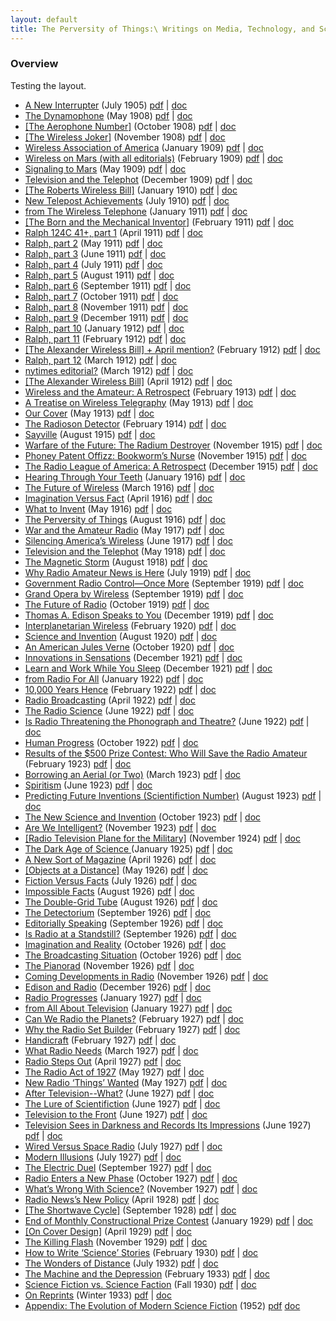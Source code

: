 ```yaml
---
layout: default
title: The Perversity of Things:\ Writings on Media, Technology, and Science Fiction
---
```


### Overview

Testing the layout.

- [A New Interrupter](https://github.com/gwijthoff/perversity_of_things/blob/master/190507_a_new_interrupter.md) (July 1905)	[pdf](https://github.com/gwijthoff/perversity_of_things/blob/master/typeset_drafts/190507_a_new_interrupter.pdf?raw=true) \| [doc](https://github.com/gwijthoff/perversity_of_things/blob/master/typeset_drafts/190507_a_new_interrupter.docx)
- [The Dynamophone](https://github.com/gwijthoff/perversity_of_things/blob/master/190805_the_dynamophone.md) (May 1908)	[pdf](https://github.com/gwijthoff/perversity_of_things/blob/master/typeset_drafts/190805_the_dynamophone.pdf?raw=true) \| [doc](https://github.com/gwijthoff/perversity_of_things/blob/master/typeset_drafts/190805_the_dynamophone.docx)
- [\[The Aerophone Number\]](https://github.com/gwijthoff/perversity_of_things/blob/master/190810_the_aerophone_number.md) (October 1908)	[pdf](https://github.com/gwijthoff/perversity_of_things/blob/master/typeset_drafts/190810_the_aerophone_number.pdf?raw=true) \| [doc](https://github.com/gwijthoff/perversity_of_things/blob/master/typeset_drafts/190810_the_aerophone_number.docx)
- [\[The Wireless Joker\]](https://github.com/gwijthoff/perversity_of_things/blob/master/190811_the_wireless_joker.md) (November 1908)	[pdf](https://github.com/gwijthoff/perversity_of_things/blob/master/typeset_drafts/190811_the_wireless_joker.pdf?raw=true) \| [doc](https://github.com/gwijthoff/perversity_of_things/blob/master/typeset_drafts/190811_the_wireless_joker.docx)
- [Wireless Association of America](https://github.com/gwijthoff/perversity_of_things/blob/master/190901_wireless_association.md) (January 1909)	[pdf](https://github.com/gwijthoff/perversity_of_things/blob/master/typeset_drafts/190901_wireless_association.pdf?raw=true) \| [doc](https://github.com/gwijthoff/perversity_of_things/blob/master/typeset_drafts/190901_wireless_association.docx)
- [Wireless on Mars (with all editorials)](https://github.com/gwijthoff/perversity_of_things/blob/master/190902_editorials.md) (February 1909)	[pdf](https://github.com/gwijthoff/perversity_of_things/blob/master/typeset_drafts/190902_editorials.pdf?raw=true) \| [doc](https://github.com/gwijthoff/perversity_of_things/blob/master/typeset_drafts/190902_editorials.docx)
- [Signaling to Mars](https://github.com/gwijthoff/perversity_of_things/blob/master/190905_signaling_to_mars.md) (May 1909)	[pdf](https://github.com/gwijthoff/perversity_of_things/blob/master/typeset_drafts/190905_signaling_to_mars.pdf?raw=true) \| [doc](https://github.com/gwijthoff/perversity_of_things/blob/master/typeset_drafts/190905_signaling_to_mars.docx)
- [Television and the Telephot](https://github.com/gwijthoff/perversity_of_things/blob/master/190912_television_and_the_telephot.md) (December 1909)	[pdf](https://github.com/gwijthoff/perversity_of_things/blob/master/typeset_drafts/190912_television_and_the_telephot.pdf?raw=true) \| [doc](https://github.com/gwijthoff/perversity_of_things/blob/master/typeset_drafts/190912_television_and_the_telephot.docx)
- [\[The Roberts Wireless Bill\]](https://github.com/gwijthoff/perversity_of_things/blob/master/191001_roberts_wireless_bill.md) (January 1910)	[pdf](https://github.com/gwijthoff/perversity_of_things/blob/master/typeset_drafts/191001_roberts_wireless_bill.pdf?raw=true) \| [doc](https://github.com/gwijthoff/perversity_of_things/blob/master/typeset_drafts/191001_roberts_wireless_bill.docx)
- [New Telepost Achievements](https://github.com/gwijthoff/perversity_of_things/blob/master/191007_new_telepost_achievements.md) (July 1910)	[pdf](https://github.com/gwijthoff/perversity_of_things/blob/master/typeset_drafts/191007_new_telepost_achievements.pdf?raw=true) \| [doc](https://github.com/gwijthoff/perversity_of_things/blob/master/typeset_drafts/191007_new_telepost_achievements.docx)
- [from The Wireless Telephone](https://github.com/gwijthoff/perversity_of_things/blob/master/191100_the_wireless_telephone.md) (January 1911)	[pdf](https://github.com/gwijthoff/perversity_of_things/blob/master/typeset_drafts/191100_the_wireless_telephone.pdf?raw=true) \| [doc](https://github.com/gwijthoff/perversity_of_things/blob/master/typeset_drafts/191100_the_wireless_telephone.docx)
- [\[The Born and the Mechanical Inventor\]](https://github.com/gwijthoff/perversity_of_things/blob/master/191102_born_and_mechanical_inventor.md) (February 1911)	[pdf](https://github.com/gwijthoff/perversity_of_things/blob/master/typeset_drafts/191102_born_and_mechanical_inventor.pdf?raw=true) \| [doc](https://github.com/gwijthoff/perversity_of_things/blob/master/typeset_drafts/191102_born_and_mechanical_inventor.docx)
- [Ralph 124C 41+, part 1](https://github.com/gwijthoff/perversity_of_things/blob/master/191104_ralph1.md) (April 1911)	[pdf](https://github.com/gwijthoff/perversity_of_things/blob/master/typeset_drafts/191104_ralph1.pdf?raw=true) \| [doc](https://github.com/gwijthoff/perversity_of_things/blob/master/typeset_drafts/191104_ralph1.docx)
- [Ralph, part 2](https://github.com/gwijthoff/perversity_of_things/blob/master/191105_ralph2.md) (May 1911)	[pdf](https://github.com/gwijthoff/perversity_of_things/blob/master/typeset_drafts/191105_ralph2.pdf?raw=true) \| [doc](https://github.com/gwijthoff/perversity_of_things/blob/master/typeset_drafts/191105_ralph2.docx)
- [Ralph, part 3](https://github.com/gwijthoff/perversity_of_things/blob/master/191106_ralph3.md) (June 1911)	[pdf](https://github.com/gwijthoff/perversity_of_things/blob/master/typeset_drafts/191106_ralph3.pdf?raw=true) \| [doc](https://github.com/gwijthoff/perversity_of_things/blob/master/typeset_drafts/191106_ralph3.docx)
- [Ralph, part 4](https://github.com/gwijthoff/perversity_of_things/blob/master/191107_ralph4.md) (July 1911)	[pdf](https://github.com/gwijthoff/perversity_of_things/blob/master/typeset_drafts/191107_ralph4.pdf?raw=true) \| [doc](https://github.com/gwijthoff/perversity_of_things/blob/master/typeset_drafts/191107_ralph4.docx)
- [Ralph, part 5](https://github.com/gwijthoff/perversity_of_things/blob/master/191108_ralph5.md) (August 1911)	[pdf](https://github.com/gwijthoff/perversity_of_things/blob/master/typeset_drafts/191108_ralph5.pdf?raw=true) \| [doc](https://github.com/gwijthoff/perversity_of_things/blob/master/typeset_drafts/191108_ralph5.docx)
- [Ralph, part 6](https://github.com/gwijthoff/perversity_of_things/blob/master/191109_ralph6.md) (September 1911)	[pdf](https://github.com/gwijthoff/perversity_of_things/blob/master/typeset_drafts/191109_ralph6.pdf?raw=true) \| [doc](https://github.com/gwijthoff/perversity_of_things/blob/master/typeset_drafts/191109_ralph6.docx)
- [Ralph, part 7](https://github.com/gwijthoff/perversity_of_things/blob/master/191110_ralph7.md) (October 1911)	[pdf](https://github.com/gwijthoff/perversity_of_things/blob/master/typeset_drafts/191110_ralph7.pdf?raw=true) \| [doc](https://github.com/gwijthoff/perversity_of_things/blob/master/typeset_drafts/191110_ralph7.docx)
- [Ralph, part 8](https://github.com/gwijthoff/perversity_of_things/blob/master/191111_ralph8.md) (November 1911)	[pdf](https://github.com/gwijthoff/perversity_of_things/blob/master/typeset_drafts/191111_ralph8.pdf?raw=true) \| [doc](https://github.com/gwijthoff/perversity_of_things/blob/master/typeset_drafts/191111_ralph8.docx)
- [Ralph, part 9](https://github.com/gwijthoff/perversity_of_things/blob/master/191112_ralph9.md) (December 1911)	[pdf](https://github.com/gwijthoff/perversity_of_things/blob/master/typeset_drafts/191112_ralph9.pdf?raw=true) \| [doc](https://github.com/gwijthoff/perversity_of_things/blob/master/typeset_drafts/191112_ralph9.docx)
- [Ralph, part 10](https://github.com/gwijthoff/perversity_of_things/blob/master/191201_ralph10.md) (January 1912)	[pdf](https://github.com/gwijthoff/perversity_of_things/blob/master/typeset_drafts/191201_ralph10.pdf?raw=true) \| [doc](https://github.com/gwijthoff/perversity_of_things/blob/master/typeset_drafts/191201_ralph10.docx)
- [Ralph, part 11](https://github.com/gwijthoff/perversity_of_things/blob/master/191202_ralph11.md) (February 1912)	[pdf](https://github.com/gwijthoff/perversity_of_things/blob/master/typeset_drafts/191202_ralph11.pdf?raw=true) \| [doc](https://github.com/gwijthoff/perversity_of_things/blob/master/typeset_drafts/191202_ralph11.docx)
- [\[The Alexander Wireless Bill\] + April mention?](https://github.com/gwijthoff/perversity_of_things/blob/master/191202_alexander_wireless_bill.md) (February 1912)	[pdf](https://github.com/gwijthoff/perversity_of_things/blob/master/typeset_drafts/191202_alexander_wireless_bill.pdf?raw=true) \| [doc](https://github.com/gwijthoff/perversity_of_things/blob/master/typeset_drafts/191202_alexander_wireless_bill.docx)
- [Ralph, part 12](https://github.com/gwijthoff/perversity_of_things/blob/master/191203_ralph12.md) (March 1912)	[pdf](https://github.com/gwijthoff/perversity_of_things/blob/master/typeset_drafts/191203_ralph12.pdf?raw=true) \| [doc](https://github.com/gwijthoff/perversity_of_things/blob/master/typeset_drafts/191203_ralph12.docx)
- [nytimes editorial?](https://github.com/gwijthoff/perversity_of_things/blob/master/191203_nytimes_editorial.md) (March 1912)	[pdf](https://github.com/gwijthoff/perversity_of_things/blob/master/typeset_drafts/191203_nytimes_editorial.pdf?raw=true) \| [doc](https://github.com/gwijthoff/perversity_of_things/blob/master/typeset_drafts/191203_nytimes_editorial.docx)
- [\[The Alexander Wireless Bill\]](https://github.com/gwijthoff/perversity_of_things/blob/master/191204_alexander_wireless_bill.md) (April 1912)	[pdf](https://github.com/gwijthoff/perversity_of_things/blob/master/typeset_drafts/191204_alexander_wireless_bill.pdf?raw=true) \| [doc](https://github.com/gwijthoff/perversity_of_things/blob/master/typeset_drafts/191204_alexander_wireless_bill.docx)
- [Wireless and the Amateur: A Retrospect](https://github.com/gwijthoff/perversity_of_things/blob/master/191302_wireless_and_the_amateur.md) (February 1913)	[pdf](https://github.com/gwijthoff/perversity_of_things/blob/master/typeset_drafts/191302_wireless_and_the_amateur.pdf?raw=true) \| [doc](https://github.com/gwijthoff/perversity_of_things/blob/master/typeset_drafts/191302_wireless_and_the_amateur.docx)
- [A Treatise on Wireless Telegraphy](https://github.com/gwijthoff/perversity_of_things/blob/master/191305_a_treatise_on_wireless.md) (May 1913)	[pdf](https://github.com/gwijthoff/perversity_of_things/blob/master/typeset_drafts/191305_a_treatise_on_wireless.pdf?raw=true) \| [doc](https://github.com/gwijthoff/perversity_of_things/blob/master/typeset_drafts/191305_a_treatise_on_wireless.docx)
- [Our Cover](https://github.com/gwijthoff/perversity_of_things/blob/master/191305_our_cover.md) (May 1913)	[pdf](https://github.com/gwijthoff/perversity_of_things/blob/master/typeset_drafts/191305_our_cover.pdf?raw=true) \| [doc](https://github.com/gwijthoff/perversity_of_things/blob/master/typeset_drafts/191305_our_cover.docx)
- [The Radioson Detector](https://github.com/gwijthoff/perversity_of_things/blob/master/191402_radioson_detector.md) (February 1914)	[pdf](https://github.com/gwijthoff/perversity_of_things/blob/master/typeset_drafts/191402_radioson_detector.pdf?raw=true) \| [doc](https://github.com/gwijthoff/perversity_of_things/blob/master/typeset_drafts/191402_radioson_detector.docx)
- [Sayville](https://github.com/gwijthoff/perversity_of_things/blob/master/191508_sayville.md) (August 1915)	[pdf](https://github.com/gwijthoff/perversity_of_things/blob/master/typeset_drafts/191508_sayville.pdf?raw=true) \| [doc](https://github.com/gwijthoff/perversity_of_things/blob/master/typeset_drafts/191508_sayville.docx)
- [Warfare of the Future: The Radium Destroyer](https://github.com/gwijthoff/perversity_of_things/blob/master/191511_warfare_of_future.md) (November 1915)	[pdf](https://github.com/gwijthoff/perversity_of_things/blob/master/typeset_drafts/191511_warfare_of_future.pdf?raw=true) \| [doc](https://github.com/gwijthoff/perversity_of_things/blob/master/typeset_drafts/191511_warfare_of_future.docx)
- [Phoney Patent Offizz: Bookworm’s Nurse](https://github.com/gwijthoff/perversity_of_things/blob/master/191511_bookworm.md) (November 1915)	[pdf](https://github.com/gwijthoff/perversity_of_things/blob/master/typeset_drafts/191511_bookworm.pdf?raw=true) \| [doc](https://github.com/gwijthoff/perversity_of_things/blob/master/typeset_drafts/191511_bookworm.docx)
- [The Radio League of America: A Retrospect](https://github.com/gwijthoff/perversity_of_things/blob/master/191512_radio_league_of_america.md) (December 1915)	[pdf](https://github.com/gwijthoff/perversity_of_things/blob/master/typeset_drafts/191512_radio_league_of_america.pdf?raw=true) \| [doc](https://github.com/gwijthoff/perversity_of_things/blob/master/typeset_drafts/191512_radio_league_of_america.docx)
- [Hearing Through Your Teeth](https://github.com/gwijthoff/perversity_of_things/blob/master/191601_hearing_through_teeth.md) (January 1916)	[pdf](https://github.com/gwijthoff/perversity_of_things/blob/master/typeset_drafts/191601_hearing_through_teeth.pdf?raw=true) \| [doc](https://github.com/gwijthoff/perversity_of_things/blob/master/typeset_drafts/191601_hearing_through_teeth.docx)
- [The Future of Wireless](https://github.com/gwijthoff/perversity_of_things/blob/master/191603_future_of_wireless.md) (March 1916)	[pdf](https://github.com/gwijthoff/perversity_of_things/blob/master/typeset_drafts/191603_future_of_wireless.pdf?raw=true) \| [doc](https://github.com/gwijthoff/perversity_of_things/blob/master/typeset_drafts/191603_future_of_wireless.docx)
- [Imagination Versus Fact](https://github.com/gwijthoff/perversity_of_things/blob/master/191604_imagination_versus_facts.md) (April 1916)	[pdf](https://github.com/gwijthoff/perversity_of_things/blob/master/typeset_drafts/191604_imagination_versus_facts.pdf?raw=true) \| [doc](https://github.com/gwijthoff/perversity_of_things/blob/master/typeset_drafts/191604_imagination_versus_facts.docx)
- [What to Invent](https://github.com/gwijthoff/perversity_of_things/blob/master/191605_what_to_invent.md) (May 1916)	[pdf](https://github.com/gwijthoff/perversity_of_things/blob/master/typeset_drafts/191605_what_to_invent.pdf?raw=true) \| [doc](https://github.com/gwijthoff/perversity_of_things/blob/master/typeset_drafts/191605_what_to_invent.docx)
- [The Perversity of Things](https://github.com/gwijthoff/perversity_of_things/blob/master/191608_the_perversity_of_things.md) (August 1916)	[pdf](https://github.com/gwijthoff/perversity_of_things/blob/master/typeset_drafts/191608_the_perversity_of_things.pdf?raw=true) \| [doc](https://github.com/gwijthoff/perversity_of_things/blob/master/typeset_drafts/191608_the_perversity_of_things.docx)
- [War and the Amateur Radio](https://github.com/gwijthoff/perversity_of_things/blob/master/191705_war_and_the_radio_amateur.md) (May 1917)	[pdf](https://github.com/gwijthoff/perversity_of_things/blob/master/typeset_drafts/191705_war_and_the_radio_amateur.pdf?raw=true) \| [doc](https://github.com/gwijthoff/perversity_of_things/blob/master/typeset_drafts/191705_war_and_the_radio_amateur.docx)
- [Silencing America’s Wireless](https://github.com/gwijthoff/perversity_of_things/blob/master/191706_silencing_americas_wireless.md) (June 1917)	[pdf](https://github.com/gwijthoff/perversity_of_things/blob/master/typeset_drafts/191706_silencing_americas_wireless.pdf?raw=true) \| [doc](https://github.com/gwijthoff/perversity_of_things/blob/master/typeset_drafts/191706_silencing_americas_wireless.docx)
- [Television and the Telephot](https://github.com/gwijthoff/perversity_of_things/blob/master/191805_television_and_telephot.md) (May 1918)	[pdf](https://github.com/gwijthoff/perversity_of_things/blob/master/typeset_drafts/191805_television_and_telephot.pdf?raw=true) \| [doc](https://github.com/gwijthoff/perversity_of_things/blob/master/typeset_drafts/191805_television_and_telephot.docx)
- [The Magnetic Storm](https://github.com/gwijthoff/perversity_of_things/blob/master/191808_magnetic_storm.md) (August 1918)	[pdf](https://github.com/gwijthoff/perversity_of_things/blob/master/typeset_drafts/191808_magnetic_storm.pdf?raw=true) \| [doc](https://github.com/gwijthoff/perversity_of_things/blob/master/typeset_drafts/191808_magnetic_storm.docx)
- [Why Radio Amateur News is Here](https://github.com/gwijthoff/perversity_of_things/blob/master/191907_why_radio_news.md) (July 1919)	[pdf](https://github.com/gwijthoff/perversity_of_things/blob/master/typeset_drafts/191907_why_radio_news.pdf?raw=true) \| [doc](https://github.com/gwijthoff/perversity_of_things/blob/master/typeset_drafts/191907_why_radio_news.docx)
- [Government Radio Control—Once More](https://github.com/gwijthoff/perversity_of_things/blob/master/191909_government_radio_control.md) (September 1919)	[pdf](https://github.com/gwijthoff/perversity_of_things/blob/master/typeset_drafts/191909_government_radio_control.pdf?raw=true) \| [doc](https://github.com/gwijthoff/perversity_of_things/blob/master/typeset_drafts/191909_government_radio_control.docx)
- [Grand Opera by Wireless](https://github.com/gwijthoff/perversity_of_things/blob/master/191909_opera_by_wireless.md) (September 1919)	[pdf](https://github.com/gwijthoff/perversity_of_things/blob/master/typeset_drafts/191909_opera_by_wireless.pdf?raw=true) \| [doc](https://github.com/gwijthoff/perversity_of_things/blob/master/typeset_drafts/191909_opera_by_wireless.docx)
- [The Future of Radio](https://github.com/gwijthoff/perversity_of_things/blob/master/191910_future_of_radio.md) (October 1919)	[pdf](https://github.com/gwijthoff/perversity_of_things/blob/master/typeset_drafts/191910_future_of_radio.pdf?raw=true) \| [doc](https://github.com/gwijthoff/perversity_of_things/blob/master/typeset_drafts/191910_future_of_radio.docx)
- [Thomas A. Edison Speaks to You](https://github.com/gwijthoff/perversity_of_things/blob/master/191912_edison_speaks.md) (December 1919)	[pdf](https://github.com/gwijthoff/perversity_of_things/blob/master/typeset_drafts/191912_edison_speaks.pdf?raw=true) \| [doc](https://github.com/gwijthoff/perversity_of_things/blob/master/typeset_drafts/191912_edison_speaks.docx)
- [Interplanetarian Wireless](https://github.com/gwijthoff/perversity_of_things/blob/master/192002_interplanetarian_wireless.md) (February 1920)	[pdf](https://github.com/gwijthoff/perversity_of_things/blob/master/typeset_drafts/192002_interplanetarian_wireless.pdf?raw=true) \| [doc](https://github.com/gwijthoff/perversity_of_things/blob/master/typeset_drafts/192002_interplanetarian_wireless.docx)
- [Science and Invention](https://github.com/gwijthoff/perversity_of_things/blob/master/192008_science_and_invention.md) (August 1920)	[pdf](https://github.com/gwijthoff/perversity_of_things/blob/master/typeset_drafts/192008_science_and_invention.pdf?raw=true) \| [doc](https://github.com/gwijthoff/perversity_of_things/blob/master/typeset_drafts/192008_science_and_invention.docx)
- [An American Jules Verne](https://github.com/gwijthoff/perversity_of_things/blob/master/192010_an_american_jules_verne.md) (October 1920)	[pdf](https://github.com/gwijthoff/perversity_of_things/blob/master/typeset_drafts/192010_an_american_jules_verne.pdf?raw=true) \| [doc](https://github.com/gwijthoff/perversity_of_things/blob/master/typeset_drafts/192010_an_american_jules_verne.docx)
- [Innovations in Sensations](https://github.com/gwijthoff/perversity_of_things/blob/master/192112_innovations_in_sensations.md) (December 1921)	[pdf](https://github.com/gwijthoff/perversity_of_things/blob/master/typeset_drafts/192112_innovations_in_sensations.pdf?raw=true) \| [doc](https://github.com/gwijthoff/perversity_of_things/blob/master/typeset_drafts/192112_innovations_in_sensations.docx)
- [Learn and Work While You Sleep](https://github.com/gwijthoff/perversity_of_things/blob/master/192112_learn_while_you_sleep.md) (December 1921)	[pdf](https://github.com/gwijthoff/perversity_of_things/blob/master/typeset_drafts/192112_learn_while_you_sleep.pdf?raw=true) \| [doc](https://github.com/gwijthoff/perversity_of_things/blob/master/typeset_drafts/192112_learn_while_you_sleep.docx)
- [from Radio For All](https://github.com/gwijthoff/perversity_of_things/blob/master/192200_radio_for_all.md) (January 1922)	[pdf](https://github.com/gwijthoff/perversity_of_things/blob/master/typeset_drafts/192200_radio_for_all.pdf?raw=true) \| [doc](https://github.com/gwijthoff/perversity_of_things/blob/master/typeset_drafts/192200_radio_for_all.docx)
- [10,000 Years Hence](https://github.com/gwijthoff/perversity_of_things/blob/master/192202_10k_years_hence.md) (February 1922)	[pdf](https://github.com/gwijthoff/perversity_of_things/blob/master/typeset_drafts/192202_10k_years_hence.pdf?raw=true) \| [doc](https://github.com/gwijthoff/perversity_of_things/blob/master/typeset_drafts/192202_10k_years_hence.docx)
- [Radio Broadcasting](https://github.com/gwijthoff/perversity_of_things/blob/master/192204_radio_broadcasting.md) (April 1922)	[pdf](https://github.com/gwijthoff/perversity_of_things/blob/master/typeset_drafts/192204_radio_broadcasting.pdf?raw=true) \| [doc](https://github.com/gwijthoff/perversity_of_things/blob/master/typeset_drafts/192204_radio_broadcasting.docx)
- [The Radio Science](https://github.com/gwijthoff/perversity_of_things/blob/master/192206_the_radio_science.md) (June 1922)	[pdf](https://github.com/gwijthoff/perversity_of_things/blob/master/typeset_drafts/192206_the_radio_science.pdf?raw=true) \| [doc](https://github.com/gwijthoff/perversity_of_things/blob/master/typeset_drafts/192206_the_radio_science.docx)
- [Is Radio Threatening the Phonograph and Theatre?](https://github.com/gwijthoff/perversity_of_things/blob/master/192206_is_radio_threatening.md) (June 1922)	[pdf](https://github.com/gwijthoff/perversity_of_things/blob/master/typeset_drafts/192206_is_radio_threatening.pdf?raw=true) \| [doc](https://github.com/gwijthoff/perversity_of_things/blob/master/typeset_drafts/192206_is_radio_threatening.docx)
- [Human Progress](https://github.com/gwijthoff/perversity_of_things/blob/master/192210_human_progress.md) (October 1922)	[pdf](https://github.com/gwijthoff/perversity_of_things/blob/master/typeset_drafts/192210_human_progress.pdf?raw=true) \| [doc](https://github.com/gwijthoff/perversity_of_things/blob/master/typeset_drafts/192210_human_progress.docx)
- [Results of the $500 Prize Contest: Who Will Save the Radio Amateur](https://github.com/gwijthoff/perversity_of_things/blob/master/1923_who_will_save_amateur.md) (February 1923)	[pdf](https://github.com/gwijthoff/perversity_of_things/blob/master/typeset_drafts/1923_who_will_save_amateur.pdf?raw=true) \| [doc](https://github.com/gwijthoff/perversity_of_things/blob/master/typeset_drafts/1923_who_will_save_amateur.docx)
- [Borrowing an Aerial (or Two)](https://github.com/gwijthoff/perversity_of_things/blob/master/192303_borrowing_an_aerial.md) (March 1923)	[pdf](https://github.com/gwijthoff/perversity_of_things/blob/master/typeset_drafts/192303_borrowing_an_aerial.pdf?raw=true) \| [doc](https://github.com/gwijthoff/perversity_of_things/blob/master/typeset_drafts/192303_borrowing_an_aerial.docx)
- [Spiritism](https://github.com/gwijthoff/perversity_of_things/blob/master/192306_spiritism.md) (June 1923)	[pdf](https://github.com/gwijthoff/perversity_of_things/blob/master/typeset_drafts/192306_spiritism.pdf?raw=true) \| [doc](https://github.com/gwijthoff/perversity_of_things/blob/master/typeset_drafts/192306_spiritism.docx)
- [Predicting Future Inventions \(Scientifiction Number\)](https://github.com/gwijthoff/perversity_of_things/blob/master/192308_predicting_future_inventions.md) (August 1923)	[pdf](https://github.com/gwijthoff/perversity_of_things/blob/master/typeset_drafts/192308_predicting_future_inventions.pdf?raw=true) \| [doc](https://github.com/gwijthoff/perversity_of_things/blob/master/typeset_drafts/192308_predicting_future_inventions.docx)
- [The New Science and Invention](https://github.com/gwijthoff/perversity_of_things/blob/master/192310_new_si.md) (October 1923)	[pdf](https://github.com/gwijthoff/perversity_of_things/blob/master/typeset_drafts/192310_new_si.pdf?raw=true) \| [doc](https://github.com/gwijthoff/perversity_of_things/blob/master/typeset_drafts/192310_new_si.docx)
- [Are We Intelligent?](https://github.com/gwijthoff/perversity_of_things/blob/master/192311_are_we_intelligent.md) (November 1923)	[pdf](https://github.com/gwijthoff/perversity_of_things/blob/master/typeset_drafts/192311_are_we_intelligent.pdf?raw=true) \| [doc](https://github.com/gwijthoff/perversity_of_things/blob/master/typeset_drafts/192311_are_we_intelligent.docx)
- [\[Radio Television Plane for the Military\]](https://github.com/gwijthoff/perversity_of_things/blob/master/192411_radio_tv_plane.md) (November 1924)	[pdf](https://github.com/gwijthoff/perversity_of_things/blob/master/typeset_drafts/192411_radio_tv_plane.pdf?raw=true) \| [doc](https://github.com/gwijthoff/perversity_of_things/blob/master/typeset_drafts/192411_radio_tv_plane.docx)
- [The Dark Age of Science ](https://github.com/gwijthoff/perversity_of_things/blob/master/192501_dark_age_of_science.md) (January 1925)	[pdf](https://github.com/gwijthoff/perversity_of_things/blob/master/typeset_drafts/192501_dark_age_of_science.pdf?raw=true) \| [doc](https://github.com/gwijthoff/perversity_of_things/blob/master/typeset_drafts/192501_dark_age_of_science.docx)
- [A New Sort of Magazine](https://github.com/gwijthoff/perversity_of_things/blob/master/192604_a_new_sort_of_magazine.md) (April 1926)	[pdf](https://github.com/gwijthoff/perversity_of_things/blob/master/typeset_drafts/192604_a_new_sort_of_magazine.pdf?raw=true) \| [doc](https://github.com/gwijthoff/perversity_of_things/blob/master/typeset_drafts/192604_a_new_sort_of_magazine.docx)
- [\[Objects at a Distance\]](https://github.com/gwijthoff/perversity_of_things/blob/master/192605_objects_at_a_distance.md) (May 1926)	[pdf](https://github.com/gwijthoff/perversity_of_things/blob/master/typeset_drafts/192605_objects_at_a_distance.pdf?raw=true) \| [doc](https://github.com/gwijthoff/perversity_of_things/blob/master/typeset_drafts/192605_objects_at_a_distance.docx)
- [Fiction Versus Facts](https://github.com/gwijthoff/perversity_of_things/blob/master/192607_fiction_versus_facts.md) (July 1926)	[pdf](https://github.com/gwijthoff/perversity_of_things/blob/master/typeset_drafts/192607_fiction_versus_facts.pdf?raw=true) \| [doc](https://github.com/gwijthoff/perversity_of_things/blob/master/typeset_drafts/192607_fiction_versus_facts.docx)
- [Impossible Facts](https://github.com/gwijthoff/perversity_of_things/blob/master/192608_impossible_facts.md) (August 1926)	[pdf](https://github.com/gwijthoff/perversity_of_things/blob/master/typeset_drafts/192608_impossible_facts.pdf?raw=true) \| [doc](https://github.com/gwijthoff/perversity_of_things/blob/master/typeset_drafts/192608_impossible_facts.docx)
- [The Double-Grid Tube](https://github.com/gwijthoff/perversity_of_things/blob/master/192608_double_grid_tube.md) (August 1926)	[pdf](https://github.com/gwijthoff/perversity_of_things/blob/master/typeset_drafts/192608_double_grid_tube.pdf?raw=true) \| [doc](https://github.com/gwijthoff/perversity_of_things/blob/master/typeset_drafts/192608_double_grid_tube.docx)
- [The Detectorium](https://github.com/gwijthoff/perversity_of_things/blob/master/192609_the_detectorium.md) (September 1926)	[pdf](https://github.com/gwijthoff/perversity_of_things/blob/master/typeset_drafts/192609_the_detectorium.pdf?raw=true) \| [doc](https://github.com/gwijthoff/perversity_of_things/blob/master/typeset_drafts/192609_the_detectorium.docx)
- [Editorially Speaking](https://github.com/gwijthoff/perversity_of_things/blob/master/192609_editorially_speaking.md) (September 1926)	[pdf](https://github.com/gwijthoff/perversity_of_things/blob/master/typeset_drafts/192609_editorially_speaking.pdf?raw=true) \| [doc](https://github.com/gwijthoff/perversity_of_things/blob/master/typeset_drafts/192609_editorially_speaking.docx)
- [Is Radio at a Standstill?](https://github.com/gwijthoff/perversity_of_things/blob/master/192609_is_radio_standstill.md) (September 1926)	[pdf](https://github.com/gwijthoff/perversity_of_things/blob/master/typeset_drafts/192609_is_radio_standstill.pdf?raw=true) \| [doc](https://github.com/gwijthoff/perversity_of_things/blob/master/typeset_drafts/192609_is_radio_standstill.docx)
- [Imagination and Reality](https://github.com/gwijthoff/perversity_of_things/blob/master/192610_imagination_and_reality.md) (October 1926)	[pdf](https://github.com/gwijthoff/perversity_of_things/blob/master/typeset_drafts/192610_imagination_and_reality.pdf?raw=true) \| [doc](https://github.com/gwijthoff/perversity_of_things/blob/master/typeset_drafts/192610_imagination_and_reality.docx)
- [The Broadcasting Situation](https://github.com/gwijthoff/perversity_of_things/blob/master/192610_broadcasting_situation.md) (October 1926)	[pdf](https://github.com/gwijthoff/perversity_of_things/blob/master/typeset_drafts/192610_broadcasting_situation.pdf?raw=true) \| [doc](https://github.com/gwijthoff/perversity_of_things/blob/master/typeset_drafts/192610_broadcasting_situation.docx)
- [The Pianorad](https://github.com/gwijthoff/perversity_of_things/blob/master/192611_the_pianorad.md) (November 1926)	[pdf](https://github.com/gwijthoff/perversity_of_things/blob/master/typeset_drafts/192611_the_pianorad.pdf?raw=true) \| [doc](https://github.com/gwijthoff/perversity_of_things/blob/master/typeset_drafts/192611_the_pianorad.docx)
- [Coming Developments in Radio](https://github.com/gwijthoff/perversity_of_things/blob/master/192611_coming_developments_in_radio.md) (November 1926)	[pdf](https://github.com/gwijthoff/perversity_of_things/blob/master/typeset_drafts/192611_coming_developments_in_radio.pdf?raw=true) \| [doc](https://github.com/gwijthoff/perversity_of_things/blob/master/typeset_drafts/192611_coming_developments_in_radio.docx)
- [Edison and Radio](https://github.com/gwijthoff/perversity_of_things/blob/master/192612_edison_and_radio.md) (December 1926)	[pdf](https://github.com/gwijthoff/perversity_of_things/blob/master/typeset_drafts/192612_edison_and_radio.pdf?raw=true) \| [doc](https://github.com/gwijthoff/perversity_of_things/blob/master/typeset_drafts/192612_edison_and_radio.docx)
- [Radio Progresses](https://github.com/gwijthoff/perversity_of_things/blob/master/192701_radio_progresses.md) (January 1927)	[pdf](https://github.com/gwijthoff/perversity_of_things/blob/master/typeset_drafts/192701_radio_progresses.pdf?raw=true) \| [doc](https://github.com/gwijthoff/perversity_of_things/blob/master/typeset_drafts/192701_radio_progresses.docx)
- [from All About Television](https://github.com/gwijthoff/perversity_of_things/blob/master/192700_all_about_television.md) (January 1927)	[pdf](https://github.com/gwijthoff/perversity_of_things/blob/master/typeset_drafts/192700_all_about_television.pdf?raw=true) \| [doc](https://github.com/gwijthoff/perversity_of_things/blob/master/typeset_drafts/192700_all_about_television.docx)
- [Can We Radio the Planets?](https://github.com/gwijthoff/perversity_of_things/blob/master/192702_can_we_radio_planets.md) (February 1927)	[pdf](https://github.com/gwijthoff/perversity_of_things/blob/master/typeset_drafts/192702_can_we_radio_planets.pdf?raw=true) \| [doc](https://github.com/gwijthoff/perversity_of_things/blob/master/typeset_drafts/192702_can_we_radio_planets.docx)
- [Why the Radio Set Builder](https://github.com/gwijthoff/perversity_of_things/blob/master/192702_why_radio_set_builder.md) (February 1927)	[pdf](https://github.com/gwijthoff/perversity_of_things/blob/master/typeset_drafts/192702_why_radio_set_builder.pdf?raw=true) \| [doc](https://github.com/gwijthoff/perversity_of_things/blob/master/typeset_drafts/192702_why_radio_set_builder.docx)
- [Handicraft](https://github.com/gwijthoff/perversity_of_things/blob/master/192702_handicraft.md) (February 1927)	[pdf](https://github.com/gwijthoff/perversity_of_things/blob/master/typeset_drafts/192702_handicraft.pdf?raw=true) \| [doc](https://github.com/gwijthoff/perversity_of_things/blob/master/typeset_drafts/192702_handicraft.docx)
- [What Radio Needs](https://github.com/gwijthoff/perversity_of_things/blob/master/192703_what_radio_needs.md) (March 1927)	[pdf](https://github.com/gwijthoff/perversity_of_things/blob/master/typeset_drafts/192703_what_radio_needs.pdf?raw=true) \| [doc](https://github.com/gwijthoff/perversity_of_things/blob/master/typeset_drafts/192703_what_radio_needs.docx)
- [Radio Steps Out](https://github.com/gwijthoff/perversity_of_things/blob/master/192704_radio_steps_out.md) (April 1927)	[pdf](https://github.com/gwijthoff/perversity_of_things/blob/master/typeset_drafts/192704_radio_steps_out.pdf?raw=true) \| [doc](https://github.com/gwijthoff/perversity_of_things/blob/master/typeset_drafts/192704_radio_steps_out.docx)
- [The Radio Act of 1927](https://github.com/gwijthoff/perversity_of_things/blob/master/192705_radio_act_1927.md) (May 1927)	[pdf](https://github.com/gwijthoff/perversity_of_things/blob/master/typeset_drafts/192705_radio_act_1927.pdf?raw=true) \| [doc](https://github.com/gwijthoff/perversity_of_things/blob/master/typeset_drafts/192705_radio_act_1927.docx)
- [New Radio ‘Things’ Wanted](https://github.com/gwijthoff/perversity_of_things/blob/master/192705_new_radio_things.md) (May 1927)	[pdf](https://github.com/gwijthoff/perversity_of_things/blob/master/typeset_drafts/192705_new_radio_things.pdf?raw=true) \| [doc](https://github.com/gwijthoff/perversity_of_things/blob/master/typeset_drafts/192705_new_radio_things.docx)
- [After Television--What?](https://github.com/gwijthoff/perversity_of_things/blob/master/192706_after_television_what.md) (June 1927)	[pdf](https://github.com/gwijthoff/perversity_of_things/blob/master/typeset_drafts/192706_after_television_what.pdf?raw=true) \| [doc](https://github.com/gwijthoff/perversity_of_things/blob/master/typeset_drafts/192706_after_television_what.docx)
- [The Lure of Scientifiction](https://github.com/gwijthoff/perversity_of_things/blob/master/192706_lure_of_scientifiction.md) (June 1927)	[pdf](https://github.com/gwijthoff/perversity_of_things/blob/master/typeset_drafts/192706_lure_of_scientifiction.pdf?raw=true) \| [doc](https://github.com/gwijthoff/perversity_of_things/blob/master/typeset_drafts/192706_lure_of_scientifiction.docx)
- [Television to the Front](https://github.com/gwijthoff/perversity_of_things/blob/master/192706_television_to_the_front.md) (June 1927)	[pdf](https://github.com/gwijthoff/perversity_of_things/blob/master/typeset_drafts/192706_television_to_the_front.pdf?raw=true) \| [doc](https://github.com/gwijthoff/perversity_of_things/blob/master/typeset_drafts/192706_television_to_the_front.docx)
- [Television Sees in Darkness and Records Its Impressions](https://github.com/gwijthoff/perversity_of_things/blob/master/192706_television_sees_in_darkness.md) (June 1927)	[pdf](https://github.com/gwijthoff/perversity_of_things/blob/master/typeset_drafts/192706_television_sees_in_darkness.pdf?raw=true) \| [doc](https://github.com/gwijthoff/perversity_of_things/blob/master/typeset_drafts/192706_television_sees_in_darkness.docx)
- [Wired Versus Space Radio](https://github.com/gwijthoff/perversity_of_things/blob/master/192707_wired_versus_space_radio.md) (July 1927)	[pdf](https://github.com/gwijthoff/perversity_of_things/blob/master/typeset_drafts/192707_wired_versus_space_radio.pdf?raw=true) \| [doc](https://github.com/gwijthoff/perversity_of_things/blob/master/typeset_drafts/192707_wired_versus_space_radio.docx)
- [Modern Illusions](https://github.com/gwijthoff/perversity_of_things/blob/master/192707_modern_illusions.md) (July 1927)	[pdf](https://github.com/gwijthoff/perversity_of_things/blob/master/typeset_drafts/192707_modern_illusions.pdf?raw=true) \| [doc](https://github.com/gwijthoff/perversity_of_things/blob/master/typeset_drafts/192707_modern_illusions.docx)
- [The Electric Duel](https://github.com/gwijthoff/perversity_of_things/blob/master/192709_electric_duel.md) (September 1927)	[pdf](https://github.com/gwijthoff/perversity_of_things/blob/master/typeset_drafts/192709_electric_duel.pdf?raw=true) \| [doc](https://github.com/gwijthoff/perversity_of_things/blob/master/typeset_drafts/192709_electric_duel.docx)
- [Radio Enters a New Phase](https://github.com/gwijthoff/perversity_of_things/blob/master/192710_radio_enters_new_phase.md) (October 1927)	[pdf](https://github.com/gwijthoff/perversity_of_things/blob/master/typeset_drafts/192710_radio_enters_new_phase.pdf?raw=true) \| [doc](https://github.com/gwijthoff/perversity_of_things/blob/master/typeset_drafts/192710_radio_enters_new_phase.docx)
- [What’s Wrong With Science?](https://github.com/gwijthoff/perversity_of_things/blob/master/192711_whats_wrong_with_science.md) (November 1927)	[pdf](https://github.com/gwijthoff/perversity_of_things/blob/master/typeset_drafts/192711_whats_wrong_with_science.pdf?raw=true) \| [doc](https://github.com/gwijthoff/perversity_of_things/blob/master/typeset_drafts/192711_whats_wrong_with_science.docx)
- [Radio News’s New Policy](https://github.com/gwijthoff/perversity_of_things/blob/master/192804_radio_news_new_policy.md) (April 1928)	[pdf](https://github.com/gwijthoff/perversity_of_things/blob/master/typeset_drafts/192804_radio_news_new_policy.pdf?raw=true) \| [doc](https://github.com/gwijthoff/perversity_of_things/blob/master/typeset_drafts/192804_radio_news_new_policy.docx)
- [\[The Shortwave Cycle\]](https://github.com/gwijthoff/perversity_of_things/blob/master/192809_shortwave_cycle.md) (September 1928)	[pdf](https://github.com/gwijthoff/perversity_of_things/blob/master/typeset_drafts/192809_shortwave_cycle.pdf?raw=true) \| [doc](https://github.com/gwijthoff/perversity_of_things/blob/master/typeset_drafts/192809_shortwave_cycle.docx)
- [End of Monthly Constructional Prize Contest](https://github.com/gwijthoff/perversity_of_things/blob/master/192901_end_monthly_contest.md) (January 1929)	[pdf](https://github.com/gwijthoff/perversity_of_things/blob/master/typeset_drafts/192901_end_monthly_contest.pdf?raw=true) \| [doc](https://github.com/gwijthoff/perversity_of_things/blob/master/typeset_drafts/192901_end_monthly_contest.docx)
- [\[On Cover Design\]](https://github.com/gwijthoff/perversity_of_things/blob/master/192904_on_cover_design.md) (April 1929)	[pdf](https://github.com/gwijthoff/perversity_of_things/blob/master/typeset_drafts/192904_on_cover_design.pdf?raw=true) \| [doc](https://github.com/gwijthoff/perversity_of_things/blob/master/typeset_drafts/192904_on_cover_design.docx)
- [The Killing Flash](https://github.com/gwijthoff/perversity_of_things/blob/master/192911_killing_flash.md) (November 1929)	[pdf](https://github.com/gwijthoff/perversity_of_things/blob/master/typeset_drafts/192911_killing_flash.pdf?raw=true) \| [doc](https://github.com/gwijthoff/perversity_of_things/blob/master/typeset_drafts/192911_killing_flash.docx)
- [How to Write ‘Science’ Stories](https://github.com/gwijthoff/perversity_of_things/blob/master/193002_how_to_write_science_stories.md) (February 1930)	[pdf](https://github.com/gwijthoff/perversity_of_things/blob/master/typeset_drafts/193002_how_to_write_science_stories.pdf?raw=true) \| [doc](https://github.com/gwijthoff/perversity_of_things/blob/master/typeset_drafts/193002_how_to_write_science_stories.docx)
- [The Wonders of Distance](https://github.com/gwijthoff/perversity_of_things/blob/master/193207_wonders_of_distance.md) (July 1932)	[pdf](https://github.com/gwijthoff/perversity_of_things/blob/master/typeset_drafts/193207_wonders_of_distance.pdf?raw=true) \| [doc](https://github.com/gwijthoff/perversity_of_things/blob/master/typeset_drafts/193207_wonders_of_distance.docx)
- [The Machine and the Depression](https://github.com/gwijthoff/perversity_of_things/blob/master/193302_machine_and_the_depression.md) (February 1933)	[pdf](https://github.com/gwijthoff/perversity_of_things/blob/master/typeset_drafts/193302_machine_and_the_depression.pdf?raw=true) \| [doc](https://github.com/gwijthoff/perversity_of_things/blob/master/typeset_drafts/193302_machine_and_the_depression.docx)
- [Science Fiction vs. Science Faction](https://github.com/gwijthoff/perversity_of_things/blob/master/193009_science_fiction_science_faction.md) (Fall 1930)	[pdf](https://github.com/gwijthoff/perversity_of_things/blob/master/typeset_drafts/193009_science_fiction_science_faction.pdf?raw=true) \| [doc](https://github.com/gwijthoff/perversity_of_things/blob/master/typeset_drafts/193009_science_fiction_science_faction.docx)
- [On Reprints](https://github.com/gwijthoff/perversity_of_things/blob/master/193312_on_reprints.md) (Winter 1933)	[pdf](https://github.com/gwijthoff/perversity_of_things/blob/master/typeset_drafts/193312_on_reprints.pdf?raw=true) \| [doc](https://github.com/gwijthoff/perversity_of_things/blob/master/typeset_drafts/193312_on_reprints.docx)
- [Appendix: The Evolution of Modern Science Fiction](https://github.com/gwijthoff/perversity_of_things/blob/master/195200_evolution_of_modern_sf.md) (1952)	[pdf](https://github.com/gwijthoff/perversity_of_things/blob/master/typeset_drafts/195200_evolution_of_modern_sf.docx) [doc](https://github.com/gwijthoff/perversity_of_things/blob/master/typeset_drafts/195200_evolution_of_modern_sf.docx)